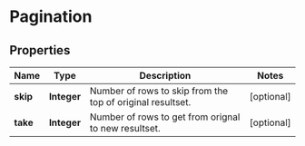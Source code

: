 
# Pagination

## Properties
Name | Type | Description | Notes
------------ | ------------- | ------------- | -------------
**skip** | **Integer** | Number of rows to skip from the top of original resultset. |  [optional]
**take** | **Integer** | Number of rows to get from orignal to new resultset. |  [optional]



